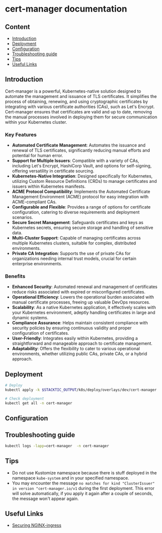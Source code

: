 # cert-manager documentation

## Content

- [Introduction](#introduction)
- [Deployment](#deployment)
- [Configuration](#configuration)
- [Troubleshooting guide](#troubleshooting-guide)
- [Tips](#tips)
- [Useful Links](#useful-links)

## Introduction

Cert-manager is a powerful, Kubernetes-native solution designed to automate the management and issuance of TLS certificates. 
It simplifies the process of obtaining, renewing, and using cryptographic certificates by integrating with various certificate authorities (CAs), such as Let's Encrypt. 
Cert-manager ensures that certificates are valid and up to date, removing the manual processes involved in deploying them for secure communication within your Kubernetes cluster.

### Key Features

- **Automated Certificate Management**: Automates the issuance and renewal of TLS certificates, significantly reducing manual efforts and potential for human error.
- **Support for Multiple Issuers**: Compatible with a variety of CAs, including Let's Encrypt, HashiCorp Vault, and options for self-signing, offering versatility in certificate sourcing.
- **Kubernetes-Native Integration**: Designed specifically for Kubernetes, utilizing Custom Resource Definitions (CRDs) to manage certificates and issuers within Kubernetes manifests.
- **ACME Protocol Compatibility**: Implements the Automated Certificate Management Environment (ACME) protocol for easy integration with ACME-compliant CAs.
- **Configurable and Flexible**: Provides a range of options for certificate configuration, catering to diverse requirements and deployment scenarios.
- **Secure Secret Management**: Safeguards certificates and keys as Kubernetes secrets, ensuring secure storage and handling of sensitive data.
- **Multi-Cluster Support**: Capable of managing certificates across multiple Kubernetes clusters, suitable for complex, distributed environments.
- **Private CA Integration**: Supports the use of private CAs for organizations needing internal trust models, crucial for certain enterprise environments.

### Benefits

- **Enhanced Security**: Automated renewal and management of certificates reduce risks associated with expired or misconfigured certificates.
- **Operational Efficiency**: Lowers the operational burden associated with manual certificate processes, freeing up valuable DevOps resources.
- **Scalability**: As a native Kubernetes application, it effectively scales with your Kubernetes environment, adeptly handling certificates in large and dynamic systems.
- **Compliance Assurance**: Helps maintain consistent compliance with security policies by ensuring continuous validity and proper configuration of certificates.
- **User-Friendly**: Integrates easily within Kubernetes, providing a straightforward and manageable approach to certificate management.
- **Adaptability**: Offers the flexibility to cater to various operational environments, whether utilizing public CAs, private CAs, or a hybrid approach.

## Deployment

```bash
# Deploy
kubectl apply -k $STACKTIC_OUTPUT/k8s/deploy/overlays/dev/cert-manager

# Check deployment
kubectl get all -n cert-manager
```

## Configuration

## Troubleshooting guide

```sh
kubectl logs -lapp=cert-manager  -n cert-manager
```

## Tips

* Do not use Kustomize namespace because there is stuff deployed in the namespace `kube-system` and in your specified namespace.
* You may encounter the message `no matches for kind "ClusterIssuer" in version "cert-manager.io/v1` during the first deployment. This error will solve automatically, if you apply it again after a couple of seconds, the message won't appear again.

## Useful Links

* [Securing NGINX-ingress](https://cert-manager.io/docs/tutorials/acme/nginx-ingress/#step-5---deploy-cert-manager)

